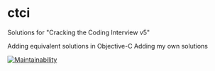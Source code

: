 ctci
====

Solutions for "Cracking the Coding Interview v5"

Adding equivalent solutions in Objective-C
Adding my own solutions

[![Maintainability](https://cloud.quality-gate.com/dashboard/api/badge?projectName=careercup_ctci&branchName=master)](https://cloud.quality-gate.com/dashboard/branches/397341#overview)
